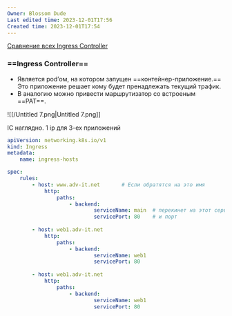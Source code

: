 ```yaml
---
Owner: Blossom Dude
Last edited time: 2023-12-01T17:56
Created time: 2023-12-01T17:54
---
```

[Сравнение всех Ingress Controller](https://docs.google.com/spreadsheets/d/191WWNpjJ2za6-nbG4ZoUMXMpUK8KlCIosvQB0f-oq3k/edit#gid=907731238)

### ==Ingress Controller==

- Является pod’ом, на котором запущен ==контейнер-приложение.== Это приложение решает кому будет пренадлежать текущий трафик.
- В аналогию можно привести маршрутизатор со встроеным ==PAT==.

![[/Untitled 7.png|Untitled 7.png]]

IС наглядно. 1 ip для 3-ех приложений

```YAML
apiVersion: networking.k8s.io/v1
kind: Ingress
metadata:
	name: ingress-hosts

spec:
	rules:
		- host: www.adv-it.net       # Если обратятся на это имя
			http:
				paths:
					- backend:
							serviceName: main  # перекинет на этот сервис
							servicePort: 80    # и порт
		
		- host: web1.adv-it.net
			http:
				paths:
					- backend:
							serviceName: web1
							servicePort: 80
		
		- host: web1.adv-it.net
			http:
				paths:
					- backend:
							serviceName: web1
							servicePort: 80
```